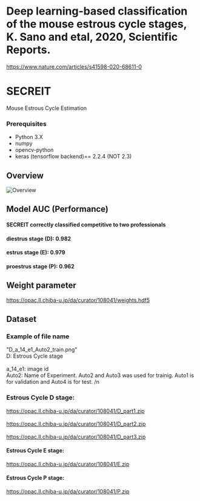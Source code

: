 # Deep learning-based classification of the mouse estrous cycle stages, K. Sano and etal, 2020, Scientific Reports.
https://www.nature.com/articles/s41598-020-68611-0

# SECREIT
Mouse Estrous Cycle Estimation

### Prerequisites

- Python 3.X
- numpy
- opencv-python
- keras (tensorflow backend)== 2.2.4 (NOT 2.3)

## Overview
![Overview](https://github.com/SanoKyohei/Secreit/blob/master/Example/Overview.png)  

## Model AUC (Performance)
#### SECREIT correctly classified competitive to two professionals
#### diestrus stage (D): 0.982 
#### estrus stage (E): 0.979
#### proestrus stage (P): 0.962

## Weight parameter
https://opac.ll.chiba-u.jp/da/curator/108041/weights.hdf5

## Dataset
### Example of file name
 "D_a_14_e1_Auto2_train.png" 
<br> D: Estrous Cycle stage <br>
<br> a_14_e1: image id <br>
Auto2: Name of Experiment. Auto2 and Auto3 was used for trainig. Auto1 is for validation and Auto4 is for test. /n
### Estrous Cycle D stage:
 https://opac.ll.chiba-u.jp/da/curator/108041/D_part1.zip   
<br> https://opac.ll.chiba-u.jp/da/curator/108041/D_part2.zip   <br>
<br> https://opac.ll.chiba-u.jp/da/curator/108041/D_part3.zip   <br>

#### Estrous Cycle E stage:
 https://opac.ll.chiba-u.jp/da/curator/108041/E.zip    
#### Estrous Cycle P stage:
https://opac.ll.chiba-u.jp/da/curator/108041/P.zip 



